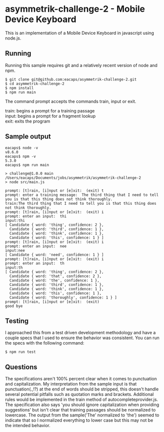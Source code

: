 # asymmetrik-challenge-2 - Mobile Device Keyboard

This is an implementation of a Mobile Device Keyboard in javascript using node.js.

## Running
Running this sample requires git and a relatively recent version of node and npm.

    $ git clone git@github.com:eacaps/asymmetrik-challenge-2.git
    $ cd asymmetrik-challenge-2
    $ npm install
    $ npm run main

The command prompt accepts the commands train, input or exit.

train: begins a prompt for a training passage  
input: begins a prompt for a fragment lookup  
exit: exits the program

## Sample output

    eacaps$ node -v
    v8.6.0
    eacaps$ npm -v
    5.3.0
    eacaps$ npm run main

    > challenge@1.0.0 main /Users/eacaps/Documents/jobs/asymmetrik/asymmetrik-challenge-2
    > node src/main.js

    prompt: [t]rain, [i]nput or [e]xit:  (exit) t
    prompt: enter a training message:  The third thing that I need to tell you is that this thing does not think thoroughly.
    train:The third thing that I need to tell you is that this thing does not think thoroughly.
    prompt: [t]rain, [i]nput or [e]xit:  (exit) i
    prompt: enter an input:  thi
    input:thi
    [ Candidate { word: 'thing', confidence: 2 },
      Candidate { word: 'third', confidence: 1 },
      Candidate { word: 'think', confidence: 1 },
      Candidate { word: 'this', confidence: 1 } ]
    prompt: [t]rain, [i]nput or [e]xit:  (exit) i
    prompt: enter an input:  nee
    input:nee
    [ Candidate { word: 'need', confidence: 1 } ]
    prompt: [t]rain, [i]nput or [e]xit:  (exit) i
    prompt: enter an input:  th
    input:th
    [ Candidate { word: 'thing', confidence: 2 },
      Candidate { word: 'that', confidence: 2 },
      Candidate { word: 'the', confidence: 1 },
      Candidate { word: 'third', confidence: 1 },
      Candidate { word: 'think', confidence: 1 },
      Candidate { word: 'this', confidence: 1 },
      Candidate { word: 'thoroughly', confidence: 1 } ]
    prompt: [t]rain, [i]nput or [e]xit:  (exit)
    good bye

## Testing
I approached this from a test driven development methodology and have a couple specs that I used to ensure the behavior was consistent. You can run the specs with the following command:

    $ npm run test

## Questions
The specifications aren't 100% percent clear when it comes to punctuation and capitalization. My interpretation from the sample input is that punctuation(.,!?) at the end of words should be stripped, this doesn't handle several potential pitfalls such as quotation marks and brackets. Additional rules would be implemented in the train method of autocompleteprovider.js. The specification also says 'you should ignore capitalization when providing suggestions' but isn't clear that training passages should be normalized to lowercase. The output from the sample('The' normalized to 'the') seemed to indicate that so I normalized everything to lower case but this may not be the intended behavior.

